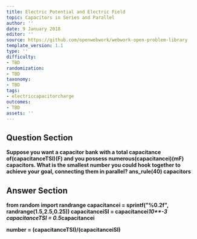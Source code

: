 ```yaml
---
title: Electric Potential and Electric Field
topic: Capacitors in Series and Parallel
author: ''
date: 9 January 2018
editor: ''
source: https://github.com/openwebwork/webwork-open-problem-library
template_version: 1.1
type: ''
difficulty:
- TBD
randomization:
- TBD
taxonomy:
- TBD
tags:
- electriccapacitorcharge
outcomes:
- TBD
assets: ''
---
```


## Question Section 

<b>
Suppose you want a capacitor bank with a total capacitance of(capacitanceTSI)(F) and you possess numerous(capacitancei)(mF) capacitors. What is the smallest number you could hook together to achieve your goal, connecting them in parallel?
ans_rule(40) capacitors



## Answer Section

from random import randrange
capacitancei = sprintf("%0.2f", randrange(1.5,2.5,0.25))
capacitanceiSI = capacitancei*10**-3
capacitanceTSI = 0.5*capacitancei

number = (capacitanceTSI)/(capacitanceiSI)